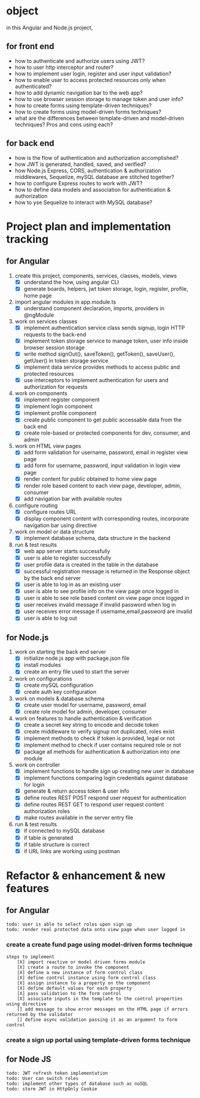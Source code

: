 # object

in this Angular and Node.js project,

## for front end
- how to authenticate and authorize users using JWT?
- how to user http interceptor and router?
- how to implement user login, register and user input validation?
- how to enable user to access protected resources only when authenticated?
- how to add dynamic navigation bar to the web app?
- how to use browser session storage to manage token and user info?
- how to create forms using template-driven techniques?
- how to create forms using model-driven forms techniques?
- what are the differences between template-driven and model-driven techniques? Pros and cons using each? 

## for back end
- how is the flow of authentication and authorization accomplished?
- how JWT is generated, handled, saved, and verified?
- how Node.js Express, CORS, authentication & authorization middlewares, Sequelize, mySQL database are stitched together?
- how to configure Express routes to work with JWT?
- how to define data models and association for authentication & authorization
- how to yse Sequelize to interact with MySQL database?

# Project plan and implementation tracking

## for Angular

1. create this project, components, services, classes, models, views
    - [X] understand the how, using angular CLI
    - [X] generate boards, helpers, jwt token storage, login, register, profile, home page
2. import angular modules in app.module.ts
    - [X] understand component declaration, imports, providers in @ngModule
3. work on services classes
    - [X] implement authentication service class sends signup, login HTTP requests to the back-end
    - [X] implement token storage service to manage token, user info inside browser session storage
    - [X] write method signOut(), saveToken(), getToken(), saveUser(), getUser() in token storage service
    - [X] implement data service provides methods to access public and protected resources
    - [X] use interceptors to implement authentication for users and authorization for requests
4. work on components
    - [X] implement register component
    - [X] implement login component
    - [X] implement profile component
    - [X] create public component to get public accessable data from the back end
    - [X] create role-based or protected components for dev, consumer, and admin
5. work on HTML view pages
    - [X] add form validation for username, password, email in register view page
    - [X] add form for username, password, input validation in login view page
    - [X] render content for public obtained to home view page
    - [X] render role based content to each view page, developer, admin, consumer
    - [x] add navigation bar with available routes
6. configure routing
    - [X] configure routes URL 
    - [X] display component content with corresponding routes, incorporate navigation bar using directive 
7. work on model or data structure
    - [X] implement database schema, data structure in the backend
8. run & test results
    - [X] web app server starts successfully
    - [X] user is able to register successfully
    - [X] user profile data is created in the table in the database
    - [X] successful registration message is returned in the Response object by the back end server
    - [X] user is able to log in as an existing user
    - [X] user is able to see profile info on the view page once logged in
    - [X] user is able to see role based content on view page once logged in
    - [X] user receives invalid message if invalid password when log in
    - [X] user receives error message if username,email,password are invalid
    - [X] user is able to log out

## for Node.js
1. work on starting the back end server
    - [X] initialize node.js app with package.json file
    - [X] install modules
    - [X] create an entry file used to start the server
2. work on configurations
    - [X] create mySQL configuration
    - [X] create auth key configuration
3. work on models & database schema
    - [X] create user model for username, password, email
    - [X] create role model for admin, developer, consumer
4. work on features to handle authentication & verification
    - [X] create a secret key string to encode and decode token
    - [X] create middleware to verify signup not duplicated, roles exist
    - [X] implement methods to check if token is provided, legal or not
    - [X] implement method to check if user contains required role or not
    - [X] package all methods for authentication & authorization into one module
5. work on controller
    - [X] implement functions to handle sign up creating new user in database
    - [X] implement functions comparing login credentials against database for login
    - [X] generate & return access token & user info
    - [X] define routes REST POST respond user request for authentication
    - [X] define routes REST GET to respond user request content authorization roles
    - [X] make routes available in the server entry file
6. run & test results
    - [X] if connected to mySQL database
    - [X] if table is generated
    - [X] if table structure is correct
    - [X] if URL links are working using postman

# Refactor & enhancement & new features

## for Angular
    todo: user is able to select roles upon sign up
    todo: render real protected data onto view page when user logged in

### create a create fund page using model-driven forms technique
    steps to implement
        [X] import reactive or model driven forms module
        [X] create a route to invoke the component 
        [X] define a new instance of form control class
        [X] define control instance using form control class
        [X] assign instance to a property on the component
        [X] define default values for each property
        [X] pass validation to the form control
        [X] associate inputs in the template to the control properties using directive
        [] add message to show error messages on the HTML page if errors returned by the validator
        [] define async validation passing it as an argument to form control

### create a sign up portal using template-driven forms technique

## for Node JS
    todo: JWT refresh token implementation
    todo: User can switch roles
    todo: implement other types of database such as noSQL
    todo: store JWT in HttpOnly Cookie